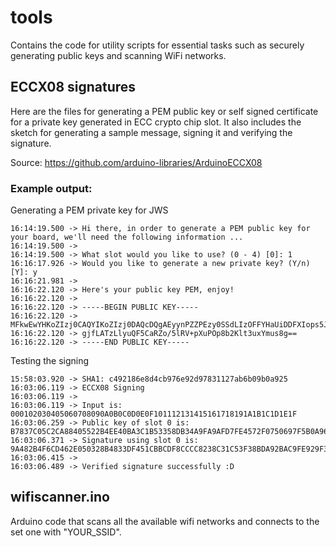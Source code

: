 # tools
Contains the code for utility scripts for essential tasks such as securely generating public keys and scanning WiFi networks.

## ECCX08 signatures
Here are the files for generating a PEM public key or self signed certificate for a private key generated in ECC crypto chip slot.
It also includes the sketch for generating a sample message, signing it and verifying the signature.

Source: https://github.com/arduino-libraries/ArduinoECCX08

### Example output:

Generating a PEM private key for JWS
```
16:14:19.500 -> Hi there, in order to generate a PEM public key for your board, we'll need the following information ...
16:14:19.500 -> 
16:14:19.500 -> What slot would you like to use? (0 - 4) [0]: 1
16:16:17.926 -> Would you like to generate a new private key? (Y/n) [Y]: y
16:16:21.981 -> 
16:16:22.120 -> Here's your public key PEM, enjoy!
16:16:22.120 -> 
16:16:22.120 -> -----BEGIN PUBLIC KEY-----
16:16:22.120 -> MFkwEwYHKoZIzj0CAQYIKoZIzj0DAQcDQgAEyynPZZPEzy0SSdLIzOFFYHaUiDDFXIops5JeMFvK
16:16:22.120 -> gjfLATzLlyuQF5CaRZo/5lRV+pXuPOp8b2Klt3uxYmus8g==
16:16:22.120 -> -----END PUBLIC KEY-----
```
Testing the signing
```
15:58:03.920 -> SHA1: c492186e8d4cb976e92d97831127ab6b09b0a925
16:03:06.119 -> ECCX08 Signing
16:03:06.119 -> 
16:03:06.119 -> Input is:                  000102030405060708090A0B0C0D0E0F101112131415161718191A1B1C1D1E1F
16:03:06.259 -> Public key of slot 0 is:   B7837C05C2CA88405522B4EE40BA3C1B53358DB34A9FA9AFD7FE4572F0750697F5B0A96BE31333E4307AB29EAC354126C68DE4754004ADBC867D9A4F88F9807F
16:03:06.371 -> Signature using slot 0 is: 9A482B4F6CD462E050328B4833DF451CBBCDF8CCCC8238C31C53F38BDA92BAC9FE929F3406A22EA6D10FDEEB5AB3C5F3C8DD9FB148914B7E1175C3D67472A24D
16:03:06.415 -> 
16:03:06.489 -> Verified signature successfully :D
```

## wifiscanner.ino
Arduino code that scans all the available wifi networks and connects to the set one with "YOUR_SSID".